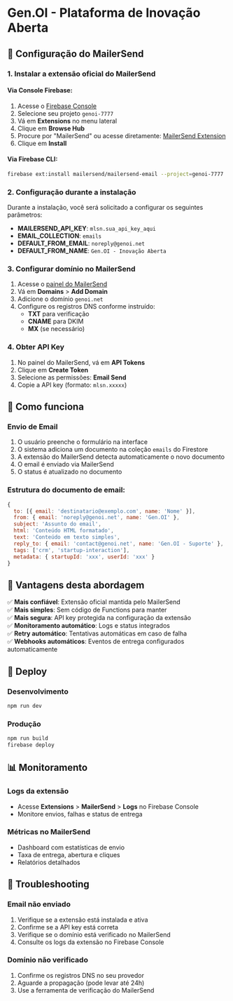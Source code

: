 # Gen.OI - Plataforma de Inovação Aberta

## 🔧 Configuração do MailerSend

### 1. Instalar a extensão oficial do MailerSend

#### Via Console Firebase:
1. Acesse o [Firebase Console](https://console.firebase.google.com/)
2. Selecione seu projeto `genoi-7777`
3. Vá em **Extensions** no menu lateral
4. Clique em **Browse Hub**
5. Procure por "MailerSend" ou acesse diretamente: [MailerSend Extension](https://extensions.dev/extensions/mailersend/mailersend-email)
6. Clique em **Install**

#### Via Firebase CLI:
```bash
firebase ext:install mailersend/mailersend-email --project=genoi-7777
```

### 2. Configuração durante a instalação

Durante a instalação, você será solicitado a configurar os seguintes parâmetros:

- **MAILERSEND_API_KEY**: `mlsn.sua_api_key_aqui`
- **EMAIL_COLLECTION**: `emails`
- **DEFAULT_FROM_EMAIL**: `noreply@genoi.net`
- **DEFAULT_FROM_NAME**: `Gen.OI - Inovação Aberta`

### 3. Configurar domínio no MailerSend

1. Acesse o [painel do MailerSend](https://app.mailersend.com/)
2. Vá em **Domains** > **Add Domain**
3. Adicione o domínio `genoi.net`
4. Configure os registros DNS conforme instruído:
   - **TXT** para verificação
   - **CNAME** para DKIM
   - **MX** (se necessário)

### 4. Obter API Key

1. No painel do MailerSend, vá em **API Tokens**
2. Clique em **Create Token**
3. Selecione as permissões: **Email Send**
4. Copie a API key (formato: `mlsn.xxxxx`)

## 📧 Como funciona

### Envio de Email
1. O usuário preenche o formulário na interface
2. O sistema adiciona um documento na coleção `emails` do Firestore
3. A extensão do MailerSend detecta automaticamente o novo documento
4. O email é enviado via MailerSend
5. O status é atualizado no documento

### Estrutura do documento de email:
```javascript
{
  to: [{ email: 'destinatario@exemplo.com', name: 'Nome' }],
  from: { email: 'noreply@genoi.net', name: 'Gen.OI' },
  subject: 'Assunto do email',
  html: 'Conteúdo HTML formatado',
  text: 'Conteúdo em texto simples',
  reply_to: { email: 'contact@genoi.net', name: 'Gen.OI - Suporte' },
  tags: ['crm', 'startup-interaction'],
  metadata: { startupId: 'xxx', userId: 'xxx' }
}
```

## 🎯 Vantagens desta abordagem

✅ **Mais confiável**: Extensão oficial mantida pelo MailerSend  
✅ **Mais simples**: Sem código de Functions para manter  
✅ **Mais segura**: API key protegida na configuração da extensão  
✅ **Monitoramento automático**: Logs e status integrados  
✅ **Retry automático**: Tentativas automáticas em caso de falha  
✅ **Webhooks automáticos**: Eventos de entrega configurados automaticamente  

## 🚀 Deploy

### Desenvolvimento
```bash
npm run dev
```

### Produção
```bash
npm run build
firebase deploy
```

## 📊 Monitoramento

### Logs da extensão
- Acesse **Extensions** > **MailerSend** > **Logs** no Firebase Console
- Monitore envios, falhas e status de entrega

### Métricas no MailerSend
- Dashboard com estatísticas de envio
- Taxa de entrega, abertura e cliques
- Relatórios detalhados

## 🔧 Troubleshooting

### Email não enviado
1. Verifique se a extensão está instalada e ativa
2. Confirme se a API key está correta
3. Verifique se o domínio está verificado no MailerSend
4. Consulte os logs da extensão no Firebase Console

### Domínio não verificado
1. Confirme os registros DNS no seu provedor
2. Aguarde a propagação (pode levar até 24h)
3. Use a ferramenta de verificação do MailerSend